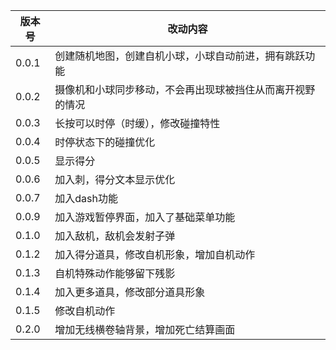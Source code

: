 |**版本号**|**改动内容**|
|---|---|
|0.0.1|创建随机地图，创建自机小球，小球自动前进，拥有跳跃功能|
|0.0.2|摄像机和小球同步移动，不会再出现球被挡住从而离开视野的情况|
|0.0.3|长按可以时停（时缓），修改碰撞特性|
|0.0.4|时停状态下的碰撞优化|
|0.0.5|显示得分|
|0.0.6|加入刺，得分文本显示优化|
|0.0.7|加入dash功能|
|0.0.9|加入游戏暂停界面，加入了基础菜单功能|
|0.1.0|加入敌机，敌机会发射子弹|
|0.1.2|加入得分道具，修改自机形象，增加自机动作|
|0.1.3|自机特殊动作能够留下残影|
|0.1.4|加入更多道具，修改部分道具形象|
|0.1.5|修改自机动作|
|0.2.0|增加无线横卷轴背景，增加死亡结算画面|

